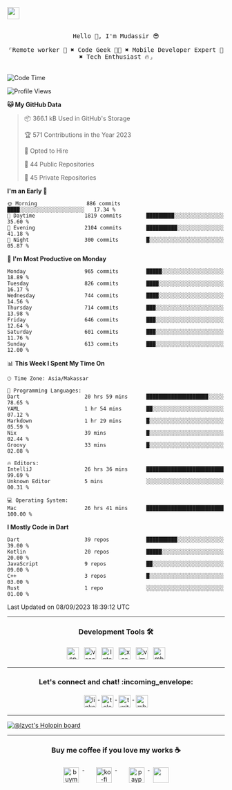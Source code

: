 

<a href = "mailto: hey.mudassir@gmail.com">
<img src="https://github.com/ukieTux/ukieTux/blob/master/open2work.svg"  height=28  /></a>
<br/>
<br/>
<p align="center">
  <samp>
   Hello 👋,  I'm Mudassir 😎
    <br><br>
    ⌜Remote worker 💼 ✖︎ Code Geek 👨‍💻 ✖︎  Mobile Developer Expert 📱 ✖︎ Tech Enthusiast 🔥⌟
  </samp>
<br><br>


<!--START_SECTION:waka-->
![Code Time](http://img.shields.io/badge/Code%20Time-5%2C211%20hrs%2013%20mins-blue)

![Profile Views](http://img.shields.io/badge/Profile%20Views-0-blue)

**🐱 My GitHub Data** 

> 📦 366.1 kB Used in GitHub's Storage 
 > 
> 🏆 571 Contributions in the Year 2023
 > 
> 💼 Opted to Hire
 > 
> 📜 44 Public Repositories 
 > 
> 🔑 45 Private Repositories 
 > 
**I'm an Early 🐤** 

```text
🌞 Morning                886 commits         ████░░░░░░░░░░░░░░░░░░░░░   17.34 % 
🌆 Daytime                1819 commits        █████████░░░░░░░░░░░░░░░░   35.60 % 
🌃 Evening                2104 commits        ██████████░░░░░░░░░░░░░░░   41.18 % 
🌙 Night                  300 commits         █░░░░░░░░░░░░░░░░░░░░░░░░   05.87 % 
```
📅 **I'm Most Productive on Monday** 

```text
Monday                   965 commits         █████░░░░░░░░░░░░░░░░░░░░   18.89 % 
Tuesday                  826 commits         ████░░░░░░░░░░░░░░░░░░░░░   16.17 % 
Wednesday                744 commits         ████░░░░░░░░░░░░░░░░░░░░░   14.56 % 
Thursday                 714 commits         ███░░░░░░░░░░░░░░░░░░░░░░   13.98 % 
Friday                   646 commits         ███░░░░░░░░░░░░░░░░░░░░░░   12.64 % 
Saturday                 601 commits         ███░░░░░░░░░░░░░░░░░░░░░░   11.76 % 
Sunday                   613 commits         ███░░░░░░░░░░░░░░░░░░░░░░   12.00 % 
```


📊 **This Week I Spent My Time On** 

```text
🕑︎ Time Zone: Asia/Makassar

💬 Programming Languages: 
Dart                     20 hrs 59 mins      ████████████████████░░░░░   78.65 % 
YAML                     1 hr 54 mins        ██░░░░░░░░░░░░░░░░░░░░░░░   07.12 % 
Markdown                 1 hr 29 mins        █░░░░░░░░░░░░░░░░░░░░░░░░   05.59 % 
Nix                      39 mins             █░░░░░░░░░░░░░░░░░░░░░░░░   02.44 % 
Groovy                   33 mins             █░░░░░░░░░░░░░░░░░░░░░░░░   02.08 % 

🔥 Editors: 
IntelliJ                 26 hrs 36 mins      █████████████████████████   99.69 % 
Unknown Editor           5 mins              ░░░░░░░░░░░░░░░░░░░░░░░░░   00.31 % 

💻 Operating System: 
Mac                      26 hrs 41 mins      █████████████████████████   100.00 % 
```

**I Mostly Code in Dart** 

```text
Dart                     39 repos            ██████████░░░░░░░░░░░░░░░   39.00 % 
Kotlin                   20 repos            █████░░░░░░░░░░░░░░░░░░░░   20.00 % 
JavaScript               9 repos             ██░░░░░░░░░░░░░░░░░░░░░░░   09.00 % 
C++                      3 repos             █░░░░░░░░░░░░░░░░░░░░░░░░   03.00 % 
Rust                     1 repo              ░░░░░░░░░░░░░░░░░░░░░░░░░   01.00 % 
```




 Last Updated on 08/09/2023 18:39:12 UTC
<!--END_SECTION:waka-->



---

<h3 align="center">Development Tools 🛠</h3>


<p align="center">

  <!-- For more icons please follow  https://github.com/ukieTux/ColoredBadges -->

  <img src="https://github.com/ukieTux/ukieTux/blob/master/assets/npm.svg" alt="npm" style="vertical-align:top;margin:4px" height=28>
  <img src="https://github.com/ukieTux/ukieTux/blob/master/assets/visualstudio_code.svg" alt="vscode" style="vertical-align:top; margin:4px" height=28>
  <img src="https://github.com/ukieTux/ukieTux/blob/master/assets/jetbrains_intellij.svg" alt="Intellij CE" style="vertical-align:top; margin:4px" height=28>
   <img src="https://github.com/ukieTux/ukieTux/blob/master/assets/xcode.svg" alt="xcode" style="vertical-align:top; margin:4px" height=28>
    <img src="https://github.com/ukieTux/ukieTux/blob/master/assets/vim.svg" alt="vim" style="vertical-align:top; margin:4px" height=28>
    
   <img src="https://github.com/ukieTux/ukieTux/blob/master/assets/mac.svg" alt="mbp2018" style="vertical-align:top; margin:4px" height=28>

---

<h3 align="center">Let's connect and chat! :incoming_envelope:</h3>
<p align="center">
  <a href="https://www.linkedin.com/in/mudassir-321462139/" target="_blank">
    <img src="https://github.com/ukieTux/ukieTux/blob/master/assets/linkedin.svg" alt="linkedin" style="vertical-align:top; margin:4px" height=28>
  </a>
  <a href="https://t.me/ukieTux" target="_blank">
    <img src="https://github.com/ukieTux/ukieTux/blob/master/assets/telegram.svg" alt="telegram" style="vertical-align:top; margin:4px" height=28>
  </a>
  <a href="https://twitter.com/ukieTux" target="_blank">
    <img src="https://github.com/ukieTux/ukieTux/blob/master/assets/twitter.svg" alt="twitter" style="vertical-align:top; margin:4px" height=28>
  </a>
  <a href="https://api.whatsapp.com/send?phone=628114441069&text=&source=&data=&app_absent=" target="_blank">
    <img src="https://github.com/ukieTux/ukieTux/blob/master/assets/whatsapp.svg" alt="whatsapp" style="vertical-align:top; margin:4px" height=28>
  </a>
</p>

---
[![@lzyct's Holopin board](https://holopin.me/lzyct)](https://holopin.io/@lzyct)

---
<h3 align="center">Buy me coffee if you love my works ☕️</h3>
<p align="center">
  <a href="https://www.buymeacoffee.com/Lzyct" target="_blank">
    <img src="https://www.buymeacoffee.com/assets/img/guidelines/download-assets-sm-2.svg" alt="buymeacoffe" style="vertical-align:top; margin:8px" height="36">
  </a>&nbsp;&nbsp;&nbsp;&nbsp;
   <a href="https://ko-fi.com/Lzyct" target="_blank">
    <img src="https://help.ko-fi.com/system/photos/3604/0095/9793/logo_circle.png" alt="ko-fi" style="vertical-align:top; margin:8px" height="36">
  </a>&nbsp;&nbsp;&nbsp;&nbsp;
  <a href="https://paypal.me/ukieTux" target="_blank">
    <img src="https://blog.zoom.us/wp-content/uploads/2019/08/paypal.png" alt="paypal" style="vertical-align:top; margin:8px" height="36">
  </a>
  <a href="https://saweria.co/Lzyct" target="_blank">
   <img src="https://1.bp.blogspot.com/-7OuHSxaNk6A/X92QPg8L9kI/AAAAAAAAG0E/lUzKf_uuVP8jCqvXpA7juh_l-TfK2jnbwCLcBGAsYHQ/s16000/SAWERIA.webp" style="vertical-align:top; margin:8px" height="36">
  </a>
</p>
<br><br>
